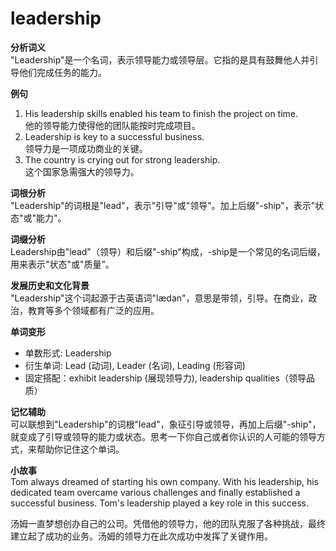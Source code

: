 # leadership

**分析词义**  
"Leadership"是一个名词，表示领导能力或领导层。它指的是具有鼓舞他人并引导他们完成任务的能力。

  

**例句**

  

1.  His leadership skills enabled his team to finish the project on time.  
    他的领导能力使得他的团队能按时完成项目。
2.  Leadership is key to a successful business.  
    领导力是一项成功商业的关键。
3.  The country is crying out for strong leadership.  
    这个国家急需强大的领导力。

  

**词根分析**  
"Leadership"的词根是"lead"，表示"引导"或"领导"。加上后缀"-ship"，表示"状态"或"能力"。

  

**词缀分析**  
Leadership由"lead"（领导）和后缀"-ship"构成，-ship是一个常见的名词后缀，用来表示"状态"或"质量”。

  

**发展历史和文化背景**  
"Leadership"这个词起源于古英语词"lædan"，意思是带领，引导。在商业，政治，教育等多个领域都有广泛的应用。

  

**单词变形**

  

*   单数形式: Leadership
*   衍生单词: Lead (动词), Leader (名词), Leading (形容词)
*   固定搭配：exhibit leadership (展现领导力), leadership qualities（领导品质）

  

**记忆辅助**  
可以联想到"Leadership"的词根"lead"，象征引导或领导，再加上后缀"-ship"，就变成了引导或领导的能力或状态。思考一下你自己或者你认识的人可能的领导方式，来帮助你记住这个单词。

  

**小故事**  
Tom always dreamed of starting his own company. With his leadership, his dedicated team overcame various challenges and finally established a successful business. Tom's leadership played a key role in this success.

  

汤姆一直梦想创办自己的公司。凭借他的领导力，他的团队克服了各种挑战，最终建立起了成功的业务。汤姆的领导力在此次成功中发挥了关键作用。
